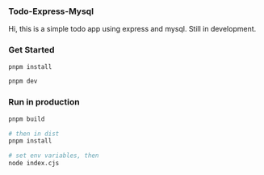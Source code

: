 ### Todo-Express-Mysql

Hi, this is a simple todo app using express and mysql. Still in development.

### Get Started

```bash
pnpm install

pnpm dev
```

### Run in production

```bash
pnpm build

# then in dist
pnpm install

# set env variables, then
node index.cjs
```
